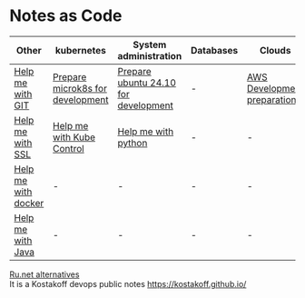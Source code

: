 # Notes as Code

|Other|kubernetes|System administration|Databases|Clouds|
| --- | --- | --- |---| --- |
|[Help me with GIT](/docks/help-me-with-git.md)|[Prepare microk8s for development](/docks/ubuntu24-microk8s.md)|[Prepare ubuntu 24.10 for development](/docks/ubuntu24-for-work.md)|-|[AWS Development preparation](/docks/aws-developmet-preparation.md)|
|[Help me with SSL](/docks/help-me-with-ssl.md)|[Help me with Kube Control](/docks/help-me-with-kube-control.md)|[Help me with python](/docks/help-me-with-python.md)|-|-|
|[Help me with docker](/docks/help-me-with-docker.md)|-|-|-|-|
|[Help me with Java](/docks/help-me-with-java.md)|-|-|-|-|

[Ru.net alternatives](/docks/ru-alternatives.md) \
It is a Kostakoff devops public notes https://kostakoff.github.io/
